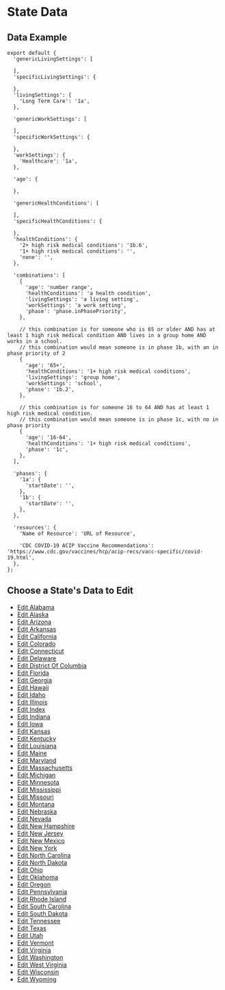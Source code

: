 # State Data

## Data Example

```
export default {
  'genericLivingSettings': [

  ],
  'specificLivingSettings': {

  },
  'livingSettings': {
    'Long Term Care': '1a',
  },

  'genericWorkSettings': [

  ],
  'specificWorkSettings': {

  },
  'workSettings': {
    'Healthcare': '1a',
  },

  'age': {

  },

  'genericHealthConditions': [

  ],
  'specificHealthConditions': {

  },
  'healthConditions': {
    '2+ high risk medical conditions': '1b.6',
    '1+ high risk medical conditions': '',
    'none': '',
  },

  'combinations': [
    {
      'age': 'number range',
      'healthConditions': 'a health condition',
      'livingSettings': 'a living setting',
      'workSettings': 'a work setting',
      'phase': 'phase.inPhasePriority',
    },

    // this combination is for someone who is 65 or older AND has at least 1 high risk medical condition AND lives in a group home AND works in a school.
    // this combination would mean someone is in phase 1b, with an in phase priority of 2
    {
      'age': '65+',
      'healthConditions': '1+ high risk medical conditions',
      'livingSettings': 'group home',
      'workSettings': 'school',
      'phase': '1b.2',
    },

    // this combination is for someone 16 to 64 AND has at least 1 high risk medical condition.
    // this combination would mean someone is in phase 1c, with no in phase priority
    {
      'age': '16-64',
      'healthConditions': '1+ high risk medical conditions',
      'phase': '1c',
    },
  ],

  'phases': {
    '1a': {
      'startDate': '',
    },
    '1b': {
      'startDate': '',
    },
  },

  'resources': {
    'Name of Resource': 'URL of Resource',

    'CDC COVID-19 ACIP Vaccine Recommendations': 'https://www.cdc.gov/vaccines/hcp/acip-recs/vacc-specific/covid-19.html',
  },
};
```

## Choose a State's Data to Edit

- [Edit Alabama](/wheresmyvaccine/wheresmyvaccine.github.io/edit/main/src/data/states/alabama.js)
- [Edit Alaska](/wheresmyvaccine/wheresmyvaccine.github.io/edit/main/src/data/states/alaska.js)
- [Edit Arizona](/wheresmyvaccine/wheresmyvaccine.github.io/edit/main/src/data/states/arizona.js)
- [Edit Arkansas](/wheresmyvaccine/wheresmyvaccine.github.io/edit/main/src/data/states/arkansas.js)
- [Edit California](/wheresmyvaccine/wheresmyvaccine.github.io/edit/main/src/data/states/california.js)
- [Edit Colorado](/wheresmyvaccine/wheresmyvaccine.github.io/edit/main/src/data/states/colorado.js)
- [Edit Connecticut](/wheresmyvaccine/wheresmyvaccine.github.io/edit/main/src/data/states/connecticut.js)
- [Edit Delaware](/wheresmyvaccine/wheresmyvaccine.github.io/edit/main/src/data/states/delaware.js)
- [Edit District Of Columbia](/wheresmyvaccine/wheresmyvaccine.github.io/edit/main/src/data/states/district_of_columbia.js)
- [Edit Florida](/wheresmyvaccine/wheresmyvaccine.github.io/edit/main/src/data/states/florida.js)
- [Edit Georgia](/wheresmyvaccine/wheresmyvaccine.github.io/edit/main/src/data/states/georgia.js)
- [Edit Hawaii](/wheresmyvaccine/wheresmyvaccine.github.io/edit/main/src/data/states/hawaii.js)
- [Edit Idaho](/wheresmyvaccine/wheresmyvaccine.github.io/edit/main/src/data/states/idaho.js)
- [Edit Illinois](/wheresmyvaccine/wheresmyvaccine.github.io/edit/main/src/data/states/illinois.js)
- [Edit Index](/wheresmyvaccine/wheresmyvaccine.github.io/edit/main/src/data/states/index.js)
- [Edit Indiana](/wheresmyvaccine/wheresmyvaccine.github.io/edit/main/src/data/states/indiana.js)
- [Edit Iowa](/wheresmyvaccine/wheresmyvaccine.github.io/edit/main/src/data/states/iowa.js)
- [Edit Kansas](/wheresmyvaccine/wheresmyvaccine.github.io/edit/main/src/data/states/kansas.js)
- [Edit Kentucky](/wheresmyvaccine/wheresmyvaccine.github.io/edit/main/src/data/states/kentucky.js)
- [Edit Louisiana](/wheresmyvaccine/wheresmyvaccine.github.io/edit/main/src/data/states/louisiana.js)
- [Edit Maine](/wheresmyvaccine/wheresmyvaccine.github.io/edit/main/src/data/states/maine.js)
- [Edit Maryland](/wheresmyvaccine/wheresmyvaccine.github.io/edit/main/src/data/states/maryland.js)
- [Edit Massachusetts](/wheresmyvaccine/wheresmyvaccine.github.io/edit/main/src/data/states/massachusetts.js)
- [Edit Michigan](/wheresmyvaccine/wheresmyvaccine.github.io/edit/main/src/data/states/michigan.js)
- [Edit Minnesota](/wheresmyvaccine/wheresmyvaccine.github.io/edit/main/src/data/states/minnesota.js)
- [Edit Mississippi](/wheresmyvaccine/wheresmyvaccine.github.io/edit/main/src/data/states/mississippi.js)
- [Edit Missouri](/wheresmyvaccine/wheresmyvaccine.github.io/edit/main/src/data/states/missouri.js)
- [Edit Montana](/wheresmyvaccine/wheresmyvaccine.github.io/edit/main/src/data/states/montana.js)
- [Edit Nebraska](/wheresmyvaccine/wheresmyvaccine.github.io/edit/main/src/data/states/nebraska.js)
- [Edit Nevada](/wheresmyvaccine/wheresmyvaccine.github.io/edit/main/src/data/states/nevada.js)
- [Edit New Hampshire](/wheresmyvaccine/wheresmyvaccine.github.io/edit/main/src/data/states/new_hampshire.js)
- [Edit New Jersey](/wheresmyvaccine/wheresmyvaccine.github.io/edit/main/src/data/states/new_jersey.js)
- [Edit New Mexico](/wheresmyvaccine/wheresmyvaccine.github.io/edit/main/src/data/states/new_mexico.js)
- [Edit New York](/wheresmyvaccine/wheresmyvaccine.github.io/edit/main/src/data/states/new_york.js)
- [Edit North Carolina](/wheresmyvaccine/wheresmyvaccine.github.io/edit/main/src/data/states/north_carolina.js)
- [Edit North Dakota](/wheresmyvaccine/wheresmyvaccine.github.io/edit/main/src/data/states/north_dakota.js)
- [Edit Ohio](/wheresmyvaccine/wheresmyvaccine.github.io/edit/main/src/data/states/ohio.js)
- [Edit Oklahoma](/wheresmyvaccine/wheresmyvaccine.github.io/edit/main/src/data/states/oklahoma.js)
- [Edit Oregon](/wheresmyvaccine/wheresmyvaccine.github.io/edit/main/src/data/states/oregon.js)
- [Edit Pennsylvania](/wheresmyvaccine/wheresmyvaccine.github.io/edit/main/src/data/states/pennsylvania.js)
- [Edit Rhode Island](/wheresmyvaccine/wheresmyvaccine.github.io/edit/main/src/data/states/rhode_island.js)
- [Edit South Carolina](/wheresmyvaccine/wheresmyvaccine.github.io/edit/main/src/data/states/south_carolina.js)
- [Edit South Dakota](/wheresmyvaccine/wheresmyvaccine.github.io/edit/main/src/data/states/south_dakota.js)
- [Edit Tennessee](/wheresmyvaccine/wheresmyvaccine.github.io/edit/main/src/data/states/tennessee.js)
- [Edit Texas](/wheresmyvaccine/wheresmyvaccine.github.io/edit/main/src/data/states/texas.js)
- [Edit Utah](/wheresmyvaccine/wheresmyvaccine.github.io/edit/main/src/data/states/utah.js)
- [Edit Vermont](/wheresmyvaccine/wheresmyvaccine.github.io/edit/main/src/data/states/vermont.js)
- [Edit Virginia](/wheresmyvaccine/wheresmyvaccine.github.io/edit/main/src/data/states/virginia.js)
- [Edit Washington](/wheresmyvaccine/wheresmyvaccine.github.io/edit/main/src/data/states/washington.js)
- [Edit West Virginia](/wheresmyvaccine/wheresmyvaccine.github.io/edit/main/src/data/states/west_virginia.js)
- [Edit Wisconsin](/wheresmyvaccine/wheresmyvaccine.github.io/edit/main/src/data/states/wisconsin.js)
- [Edit Wyoming](/wheresmyvaccine/wheresmyvaccine.github.io/edit/main/src/data/states/wyoming.js)
